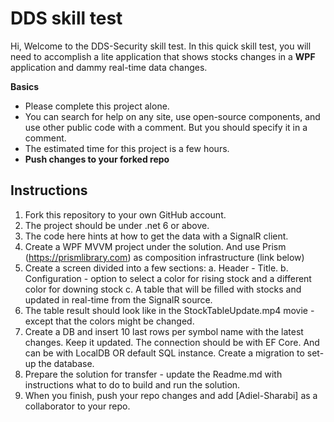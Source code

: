 # DDS skill test

Hi, Welcome to the DDS-Security skill test. 
In this quick skill test, you will need to accomplish a lite application that shows stocks changes in a **WPF** application and dammy real-time data changes. 

**Basics**

 - Please complete this project alone. 
 - You can search for help on any site, use open-source components, and use other public code with a comment. But you should specify it in a comment. 
 - The estimated time for this project is a few hours.
 - **Push changes to your forked repo**
 
 ## Instructions
 1. Fork this repository to your own GitHub account.
 2. The project should be under .net 6 or above. 
 3. The code here hints at how to get the data with a SignalR client. 
 4. Create a WPF MVVM project under the solution. And use Prism (https://prismlibrary.com) as composition infrastructure (link below) 
 5. Create  a screen divided into a few sections: 
       a. Header - Title.
       b. Configuration - option to select a color for rising stock and a different color for downing stock
       c. A table that will be filled with stocks and updated in real-time from the SignalR source. 
6. The table result should look like in the StockTableUpdate.mp4 movie - except that the colors might be changed. 
7. Create a DB and insert 10 last rows per symbol name with the latest changes. Keep it updated. The connection should be with EF Core. And can be with LocalDB OR default SQL instance. Create a migration to set-up the database.
8. Prepare the solution for transfer - update the Readme.md with instructions what to do to build and run the solution.
9. When you finish, push your repo changes and add [Adiel-Sharabi]  as a collaborator to your repo. 

  
